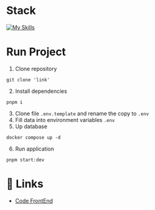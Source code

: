 # Stack

[![My Skills](https://skillicons.dev/icons?i=nestjs,ts,postgresql,docker)](https://skillicons.dev)

# Run Project
1. Clone repository
``` 
git clone 'link'
```
2. Install dependencies 
```
pnpm i
```
3. Clone file ```.env.template``` and rename the copy to ```.env```
4. Fill data into environment variables ```.env```
5. Up database
```
docker compose up -d
```
6. Run application
```
pnpm start:dev
```

# 🔗 Links
- [Code FrontEnd](https://github.com/isakiDev/react-fashion-like)
